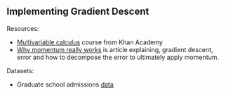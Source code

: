 ## Implementing Gradient Descent

Resources: 

- [Multivariable calculus](https://www.khanacademy.org/math/multivariable-calculus) course from Khan Academy
- [Why momentum really works](https://distill.pub/2017/momentum/) is article explaining, gradient descent, error and how to decompose the error to ultimately apply momentum. 

Datasets: 
- Graduate school admissions [data](http://www.ats.ucla.edu/stat/data/binary.csv)
